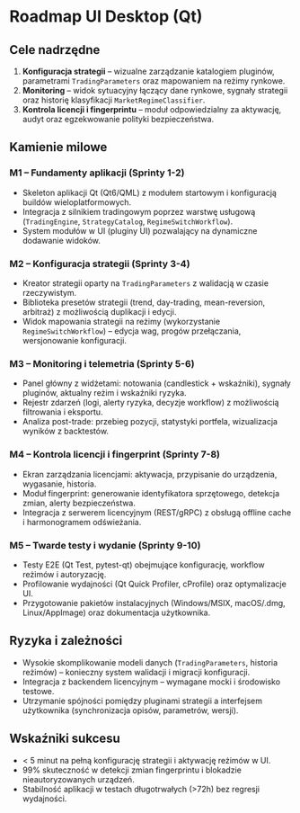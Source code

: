 # Roadmap UI Desktop (Qt)

## Cele nadrzędne

1. **Konfiguracja strategii** – wizualne zarządzanie katalogiem pluginów, parametrami `TradingParameters` oraz mapowaniem na reżimy rynkowe.
2. **Monitoring** – widok sytuacyjny łączący dane rynkowe, sygnały strategii oraz historię klasyfikacji `MarketRegimeClassifier`.
3. **Kontrola licencji i fingerprintu** – moduł odpowiedzialny za aktywację, audyt oraz egzekwowanie polityki bezpieczeństwa.

## Kamienie milowe

### M1 – Fundamenty aplikacji (Sprinty 1-2)

* Skeleton aplikacji Qt (Qt6/QML) z modułem startowym i konfiguracją buildów wieloplatformowych.
* Integracja z silnikiem tradingowym poprzez warstwę usługową (`TradingEngine`, `StrategyCatalog`, `RegimeSwitchWorkflow`).
* System modułów w UI (pluginy UI) pozwalający na dynamiczne dodawanie widoków.

### M2 – Konfiguracja strategii (Sprinty 3-4)

* Kreator strategii oparty na `TradingParameters` z walidacją w czasie rzeczywistym.
* Biblioteka presetów strategii (trend, day-trading, mean-reversion, arbitraż) z możliwością duplikacji i edycji.
* Widok mapowania strategii na reżimy (wykorzystanie `RegimeSwitchWorkflow`) – edycja wag, progów przełączania, wersjonowanie konfiguracji.

### M3 – Monitoring i telemetria (Sprinty 5-6)

* Panel główny z widżetami: notowania (candlestick + wskaźniki), sygnały pluginów, aktualny reżim i wskaźniki ryzyka.
* Rejestr zdarzeń (logi, alerty ryzyka, decyzje workflow) z możliwością filtrowania i eksportu.
* Analiza post-trade: przebieg pozycji, statystyki portfela, wizualizacja wyników z backtestów.

### M4 – Kontrola licencji i fingerprint (Sprinty 7-8)

* Ekran zarządzania licencjami: aktywacja, przypisanie do urządzenia, wygasanie, historia.
* Moduł fingerprint: generowanie identyfikatora sprzętowego, detekcja zmian, alerty bezpieczeństwa.
* Integracja z serwerem licencyjnym (REST/gRPC) z obsługą offline cache i harmonogramem odświeżania.

### M5 – Twarde testy i wydanie (Sprinty 9-10)

* Testy E2E (Qt Test, pytest-qt) obejmujące konfigurację, workflow reżimów i autoryzację.
* Profilowanie wydajności (Qt Quick Profiler, cProfile) oraz optymalizacje UI.
* Przygotowanie pakietów instalacyjnych (Windows/MSIX, macOS/.dmg, Linux/AppImage) oraz dokumentacja użytkownika.

## Ryzyka i zależności

* Wysokie skomplikowanie modeli danych (`TradingParameters`, historia reżimów) – konieczny system walidacji i migracji konfiguracji.
* Integracja z backendem licencyjnym – wymagane mocki i środowisko testowe.
* Utrzymanie spójności pomiędzy pluginami strategii a interfejsem użytkownika (synchronizacja opisów, parametrów, wersji).

## Wskaźniki sukcesu

* < 5 minut na pełną konfigurację strategii i aktywację reżimów w UI.
* 99% skuteczność w detekcji zmian fingerprintu i blokadzie nieautoryzowanych urządzeń.
* Stabilność aplikacji w testach długotrwałych (>72h) bez regresji wydajności.
